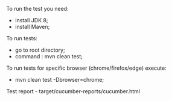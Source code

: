 To run the test you need:
 - install JDK 8;
 - install Maven;
 
 To run tests:
 - go to root directory;
 - command : mvn clean test;
 
 To run tests for specific browser (chrome/firefox/edge) execute:
 - mvn clean test -Dbrowser=chrome; 
 
 Test report - target/cucumber-reports/cucumber.html 